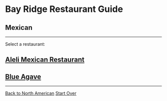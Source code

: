 # Bay Ridge Restaurant Guide
## Mexican
---
Select a restaurant:
## [Aleli Mexican Restaurant](https://www.alelibklyn.com/)
## [Blue Agave](https://www.blueagaveny.com/)
---
[Back to North American](north-american.md)
[Start Over](../home.md)